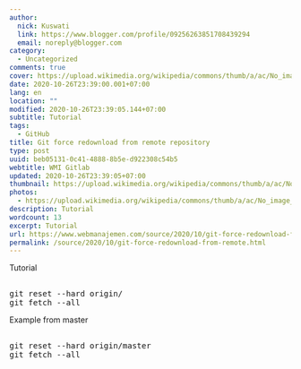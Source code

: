 ```yaml
---
author:
  nick: Kuswati
  link: https://www.blogger.com/profile/09256263851708439294
  email: noreply@blogger.com
category:
  - Uncategorized
comments: true
cover: https://upload.wikimedia.org/wikipedia/commons/thumb/a/ac/No_image_available.svg/2048px-No_image_available.svg.png
date: 2020-10-26T23:39:00.001+07:00
lang: en
location: ""
modified: 2020-10-26T23:39:05.144+07:00
subtitle: Tutorial
tags:
  - GitHub
title: Git force redownload from remote repository
type: post
uuid: beb05131-0c41-4888-8b5e-d922308c54b5
webtitle: WMI Gitlab
updated: 2020-10-26T23:39:05+07:00
thumbnail: https://upload.wikimedia.org/wikipedia/commons/thumb/a/ac/No_image_available.svg/2048px-No_image_available.svg.png
photos:
  - https://upload.wikimedia.org/wikipedia/commons/thumb/a/ac/No_image_available.svg/2048px-No_image_available.svg.png
description: Tutorial
wordcount: 13
excerpt: Tutorial
url: https://www.webmanajemen.com/source/2020/10/git-force-redownload-from-remote.html
permalink: /source/2020/10/git-force-redownload-from-remote.html
---
```


<p>Tutorial</p><pre><br>git reset --hard origin/<branch_name><br>git fetch --all<br></branch_name></pre>  <p>Example from master</p><pre><br>git reset --hard origin/master<br>git fetch --all<br></pre>